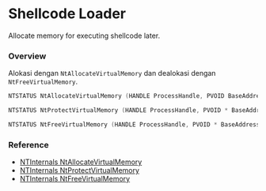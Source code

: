 # Shellcode Loader

Allocate memory for executing shellcode later.

### Overview

Alokasi dengan `NtAllocateVirtualMemory` dan dealokasi dengan `NtFreeVirtualMemory`.

```c++
NTSTATUS NtAllocateVirtualMemory (HANDLE ProcessHandle, PVOID BaseAddress, ULONG ZeroBits, PULONG RegionSize, ULONG AllocationType, ULONG Protect);

NTSTATUS NtProtectVirtualMemory (HANDLE ProcessHandle, PVOID * BaseAddress, PULONG NumberOfBytesToProtect, ULONG NewAccessProtection, PULONG OldAccessProtection);

NTSTATUS NtFreeVirtualMemory (HANDLE ProcessHandle, PVOID * BaseAddress, PULONG RegionSize, ULONG FreeType);
```

### Reference 

- [NTInternals NtAllocateVirtualMemory](http://undocumented.ntinternals.net/index.html?page=UserMode%2FUndocumented%20Functions%2FMemory%20Management%2FVirtual%20Memory%2FNtAllocateVirtualMemory.html)
- [NTInternals NtProtectVirtualMemory](http://undocumented.ntinternals.net/UserMode/Undocumented%20Functions/Memory%20Management/Virtual%20Memory/NtProtectVirtualMemory.html)
- [NTInternals NtFreeVirtualMemory](http://undocumented.ntinternals.net/UserMode/Undocumented%20Functions/Memory%20Management/Virtual%20Memory/NtFreeVirtualMemory.html)
